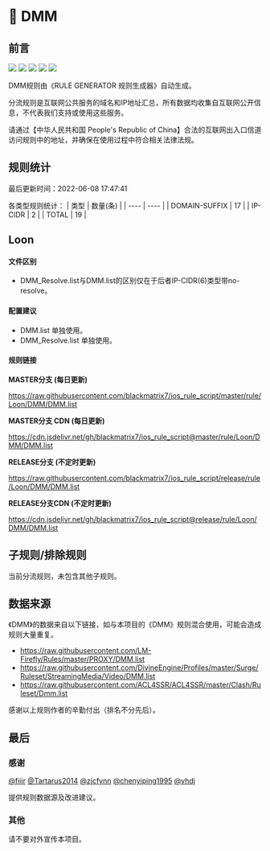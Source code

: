 # 🧸 DMM

## 前言

![](https://shields.io/badge/-移除重复规则-ff69b4) ![](https://shields.io/badge/-DOMAIN与DOMAIN--SUFFIX合并-green) ![](https://shields.io/badge/-DOMAIN--SUFFIX间合并-critical) ![](https://shields.io/badge/-DOMAIN--SUFFIX与DOMAIN--KEYWORD合并-blue) ![](https://shields.io/badge/-IP--CIDR(6)合并-blueviolet) 

DMM规则由《RULE GENERATOR 规则生成器》自动生成。

分流规则是互联网公共服务的域名和IP地址汇总，所有数据均收集自互联网公开信息，不代表我们支持或使用这些服务。

请通过【中华人民共和国 People's Republic of China】合法的互联网出入口信道访问规则中的地址，并确保在使用过程中符合相关法律法规。

## 规则统计

最后更新时间：2022-06-08 17:47:41

各类型规则统计：
| 类型 | 数量(条)  | 
| ---- | ----  |
| DOMAIN-SUFFIX | 17  | 
| IP-CIDR | 2  | 
| TOTAL | 19  | 


## Loon 

#### 文件区别
- DMM_Resolve.list与DMM.list的区别仅在于后者IP-CIDR(6)类型带no-resolve。

#### 配置建议
- DMM.list 单独使用。
- DMM_Resolve.list 单独使用。

#### 规则链接
**MASTER分支 (每日更新)**

https://raw.githubusercontent.com/blackmatrix7/ios_rule_script/master/rule/Loon/DMM/DMM.list

**MASTER分支 CDN (每日更新)**

https://cdn.jsdelivr.net/gh/blackmatrix7/ios_rule_script@master/rule/Loon/DMM/DMM.list

**RELEASE分支 (不定时更新)**

https://raw.githubusercontent.com/blackmatrix7/ios_rule_script/release/rule/Loon/DMM/DMM.list

**RELEASE分支CDN (不定时更新)**

https://cdn.jsdelivr.net/gh/blackmatrix7/ios_rule_script@release/rule/Loon/DMM/DMM.list

## 子规则/排除规则


当前分流规则，未包含其他子规则。

## 数据来源

《DMM》的数据来自以下链接，如与本项目的《DMM》规则混合使用，可能会造成规则大量重复。

- https://raw.githubusercontent.com/LM-Firefly/Rules/master/PROXY/DMM.list
- https://raw.githubusercontent.com/DivineEngine/Profiles/master/Surge/Ruleset/StreamingMedia/Video/DMM.list
- https://raw.githubusercontent.com/ACL4SSR/ACL4SSR/master/Clash/Ruleset/Dmm.list


感谢以上规则作者的辛勤付出（排名不分先后）。

## 最后

### 感谢

[@fiiir](https://github.com/fiiir) [@Tartarus2014](https://github.com/Tartarus2014) [@zjcfynn](https://github.com/zjcfynn) [@chenyiping1995](https://github.com/chenyiping1995) [@vhdj](https://github.com/vhdj)

提供规则数据源及改进建议。

### 其他

请不要对外宣传本项目。